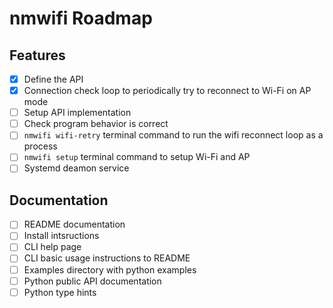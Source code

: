 # nmwifi Roadmap

## Features

- [X] Define the API
- [X] Connection check loop to periodically try to reconnect to Wi-Fi on AP mode
- [ ] Setup API implementation
- [ ] Check program behavior is correct
- [ ] `nmwifi wifi-retry` terminal command to run the wifi reconnect loop as a process
- [ ] `nmwifi setup` terminal command to setup Wi-Fi and AP
- [ ] Systemd deamon service

## Documentation

- [ ] README documentation
- [ ] Install intsructions
- [ ] CLI help page
- [ ] CLI basic usage instructions to README
- [ ] Examples directory with python examples
- [ ] Python public API documentation
- [ ] Python type hints
